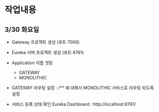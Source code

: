 작업내용
============
## 3/30 화요일 

- Gateway 프로젝트 생성 (포트 7000)
- Eureka 서버 프로젝트 생성 (포트 8761)
- Application 이름 셋팅
    - GATEWAY
    - MONOLITHIC

- GATEWAY 라우팅 설정 : /** 에 대해서 MONOLITHIC 서비스로 라우팅 되도록 설정
- 서비스 등록 상태 확인 Eureka Dashboard : http://localhost:8761/



